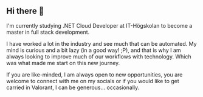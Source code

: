 ## Hi there 👋

I'm currently studying .NET Cloud Developer at IT-Högskolan to become a master in full stack development.

I have worked a lot in the industry and see much that can be automated. My mind is curious and a bit lazy (in a good
way! ;P), and that is why I am always looking to improve much of our workflows with technology. Which was what made me
start on this new journey.

If you are like-minded, I am always open to new opportunities, you are welcome to connect with me on my socials or if
you would like to get carried in Valorant, I can be generous... occasionally.

